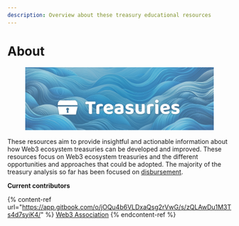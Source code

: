 ```yaml
---
description: Overview about these treasury educational resources
---
```


# About

<figure><img src=".gitbook/assets/treasury-header-generated.png" alt=""><figcaption></figcaption></figure>

These resources aim to provide insightful and actionable information about how Web3 ecosystem treasuries can be developed and improved. These resources focus on Web3 ecosystem treasuries and the different opportunities and approaches that could be adopted. The majority of the treasury analysis so far has been focused on [disbursement](https://app.gitbook.com/o/jOQu4b6VLDxaQsg2rVwG/s/8L61e8ulVlk90t5mlQk1/).



**Current contributors**

{% content-ref url="https://app.gitbook.com/o/jOQu4b6VLDxaQsg2rVwG/s/zQLAwDu1M3Ts4d7syiK4/" %}
[Web3 Association](https://app.gitbook.com/o/jOQu4b6VLDxaQsg2rVwG/s/zQLAwDu1M3Ts4d7syiK4/)
{% endcontent-ref %}
